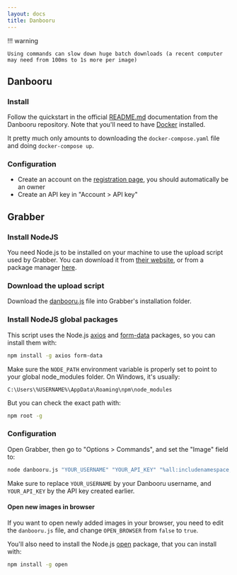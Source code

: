 ```yaml
---
layout: docs
title: Danbooru
---
```




!!! warning

    Using commands can slow down huge batch downloads (a recent computer may need from 100ms to 1s more per image)



## Danbooru

### Install
Follow the quickstart in the official [README.md](https://github.com/danbooru/danbooru/blob/master/README.md) documentation from the Danbooru repository.
Note that you'll need to have [Docker](https://docs.docker.com/get-docker/) installed.

It pretty much only amounts to downloading the `docker-compose.yaml` file and doing `docker-compose up`.


### Configuration

* Create an account on the [registration page](http://localhost:3000/users/new), you should automatically be an owner
* Create an API key in "Account > API key"




## Grabber

### Install NodeJS

You need Node.js to be installed on your machine to use the upload script used by Grabber.
You can download it from [their website](https://nodejs.org/en/download/), or from a package manager [here](https://nodejs.org/en/download/package-manager/).


### Download the upload script

Download the [danbooru.js](danbooru.js) file into Grabber's installation folder.


### Install NodeJS global packages

This script uses the Node.js [axios](https://www.npmjs.com/package/axios) and [form-data](https://www.npmjs.com/package/form-data) packages, so you can install them with:
```bash
npm install -g axios form-data
```

Make sure the `NODE_PATH` environment variable is properly set to point to your global node_modules folder. On Windows, it's usually:
```
C:\Users\%USERNAME%\AppData\Roaming\npm\node_modules
```

But you can check the exact path with:
```bash
npm root -g
```


### Configuration

Open Grabber, then go to "Options > Commands", and set the "Image" field to:
```bash
node danbooru.js "YOUR_USERNAME" "YOUR_API_KEY" "%all:includenamespace,unsafe,underscores%" "%rating%" "%source:raw%" "%path:nobackslash%"
```

Make sure to replace `YOUR_USERNAME` by your Danbooru username, and `YOUR_API_KEY` by the API key created earlier.

#### Open new images in browser

If you want to open newly added images in your browser, you need to edit the `danbooru.js` file, and change `OPEN_BROWSER` from `false` to `true`.

You'll also need to install the Node.js [open](https://www.npmjs.com/package/open) package, that you can install with:
```bash
npm install -g open
```
